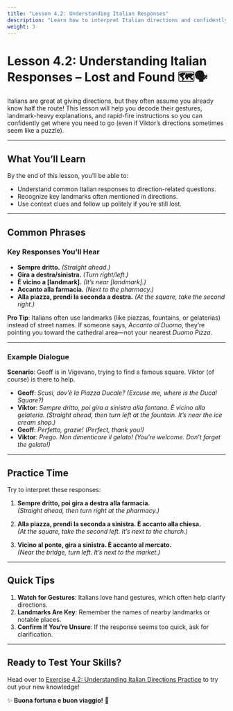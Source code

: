 ```yaml
---
title: "Lesson 4.2: Understanding Italian Responses"
description: "Learn how to interpret Italian directions and confidently find your way."
weight: 3
---
```


# Lesson 4.2: Understanding Italian Responses – Lost and Found 🗺️🗣️  

Italians are great at giving directions, but they often assume you already know half the route! This lesson will help you decode their gestures, landmark-heavy explanations, and rapid-fire instructions so you can confidently get where you need to go (even if Viktor’s directions sometimes seem like a puzzle).

---

## What You’ll Learn  

By the end of this lesson, you’ll be able to:  
- Understand common Italian responses to direction-related questions.  
- Recognize key landmarks often mentioned in directions.  
- Use context clues and follow up politely if you’re still lost.  

---

## Common Phrases  

### Key Responses You’ll Hear  

- **Sempre dritto.** *(Straight ahead.)*  
- **Gira a destra/sinistra.** *(Turn right/left.)*  
- **È vicino a [landmark].** *(It’s near [landmark].)*  
- **Accanto alla farmacia.** *(Next to the pharmacy.)*  
- **Alla piazza, prendi la seconda a destra.** *(At the square, take the second right.)*  

**Pro Tip**: Italians often use landmarks (like piazzas, fountains, or gelaterias) instead of street names. If someone says, *Accanto al Duomo*, they’re pointing you toward the cathedral area—not your nearest *Duomo Pizza*.  

---

### Example Dialogue  

**Scenario**: Geoff is in Vigevano, trying to find a famous square. Viktor (of course) is there to help.  

- **Geoff**: *Scusi, dov’è la Piazza Ducale?* *(Excuse me, where is the Ducal Square?)*  
- **Viktor**: *Sempre dritto, poi gira a sinistra alla fontana. È vicino alla gelateria.* *(Straight ahead, then turn left at the fountain. It’s near the ice cream shop.)*  
- **Geoff**: *Perfetto, grazie!* *(Perfect, thank you!)*  
- **Viktor**: *Prego. Non dimenticare il gelato!* *(You’re welcome. Don’t forget the gelato!)*  

---

## Practice Time  

Try to interpret these responses:  

1. **Sempre dritto, poi gira a destra alla farmacia.**  
   *(Straight ahead, then turn right at the pharmacy.)*  

2. **Alla piazza, prendi la seconda a sinistra. È accanto alla chiesa.**  
   *(At the square, take the second left. It’s next to the church.)*  

3. **Vicino al ponte, gira a sinistra. È accanto al mercato.**  
   *(Near the bridge, turn left. It’s next to the market.)*  

---

## Quick Tips  

1. **Watch for Gestures**: Italians love hand gestures, which often help clarify directions.  
2. **Landmarks Are Key**: Remember the names of nearby landmarks or notable places.  
3. **Confirm If You’re Unsure**: If the response seems too quick, ask for clarification.  

---

## Ready to Test Your Skills?  

Head over to [Exercise 4.2: Understanding Italian Directions Practice](../exercise4.2/) to try out your new knowledge!  

✨ **Buona fortuna e buon viaggio!** 🌟  
